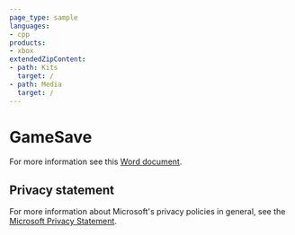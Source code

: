 ```yaml
---
page_type: sample
languages:
- cpp
products:
- xbox
extendedZipContent:
- path: Kits
  target: /
- path: Media
  target: /
---
```


# GameSave

For more information see this [Word document](https://github.com/microsoft/Xbox-GDK-Samples/blob/main/Samples/System/GameSave/Readme.docx).

## Privacy statement

For more information about Microsoft's privacy policies in general, see the [Microsoft Privacy Statement](https://privacy.microsoft.com/privacystatement/).
